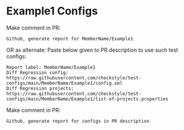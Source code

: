 # Example1 Configs
Make comment in PR:
```
Github, generate report for MemberName/Example1
```
OR as alternate:
Paste below given to PR description to use such test configs:
```
Report label: MemberName/Example1
Diff Regression config: https://raw.githubusercontent.com/checkstyle/test-configs/main/MemberName/Example1/config.xml
Diff Regression projects: https://raw.githubusercontent.com/checkstyle/test-configs/main/MemberName/Example1/list-of-projects.properties
```
Make comment in PR:
```
Github, generate report for configs in PR description
```
